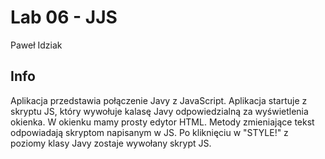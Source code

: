 # Lab 06 - JJS
Paweł Idziak

## Info
Aplikacja przedstawia połączenie Javy z JavaScript. Aplikacja startuje z skryptu JS, który wywołuje kalasę Javy odpowiedzialną za wyświetlenia okienka. W okienku mamy prosty edytor HTML. Metody zmieniające tekst odpowiadają skryptom napisanym w JS. Po kliknięciu w "STYLE!" z poziomy klasy Javy zostaje wywołany skrypt JS. 
